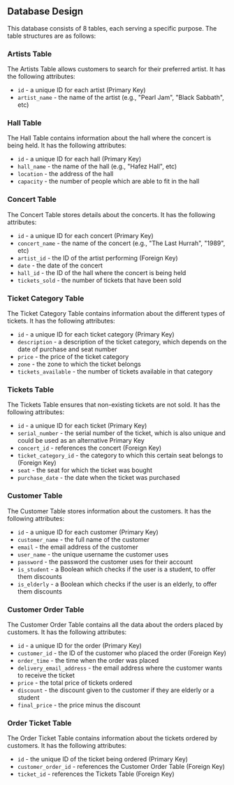 ## Database Design

This database consists of 8 tables, each serving a specific purpose. The table structures are as follows:

### Artists Table
The Artists Table allows customers to search for their preferred artist. It has the following attributes:
- `id` - a unique ID for each artist (Primary Key)
- `artist_name` - the name of the artist (e.g., "Pearl Jam", "Black Sabbath", etc)

### Hall Table
The Hall Table contains information about the hall where the concert is being held. It has the following attributes:
- `id` - a unique ID for each hall (Primary Key)
- `hall_name` - the name of the hall (e.g., "Hafez Hall", etc)
- `location` - the address of the hall
- `capacity` - the number of people which are able to fit in the hall

### Concert Table
The Concert Table stores details about the concerts. It has the following attributes:
- `id` - a unique ID for each concert (Primary Key)
- `concert_name` - the name of the concert (e.g., "The Last Hurrah", "1989", etc)
- `artist_id` - the ID of the artist performing (Foreign Key)
- `date` - the date of the concert
- `hall_id` - the ID of the hall where the concert is being held
- `tickets_sold` - the number of tickets that have been sold

### Ticket Category Table
The Ticket Category Table contains information about the different types of tickets. It has the following attributes:
- `id` - a unique ID for each ticket category (Primary Key)
- `description` - a description of the ticket category, which depends on the date of purchase and seat number
- `price` - the price of the ticket category
- `zone` - the zone to which the ticket belongs
- `tickets_available` - the number of tickets available in that category

### Tickets Table
The Tickets Table ensures that non-existing tickets are not sold. It has the following attributes:
- `id` - a unique ID for each ticket (Primary Key)
- `serial_number` - the serial number of the ticket, which is also unique and could be used as an alternative Primary Key
- `concert_id` - references the concert (Foreign Key)
- `ticket_category_id` - the category to which this certain seat belongs to (Foreign Key)
- `seat` - the seat for which the ticket was bought
- `purchase_date` - the date when the ticket was purchased

### Customer Table
The Customer Table stores information about the customers. It has the following attributes:
- `id` - a unique ID for each customer (Primary Key)
- `customer_name` - the full name of the customer
- `email` - the email address of the customer
- `user_name` - the unique username the customer uses
- `password` - the password the customer uses for their account
- `is_student` - a Boolean which checks if the user is a student, to offer them discounts
- `is_elderly` - a Boolean which checks if the user is an elderly, to offer them discounts

### Customer Order Table
The Customer Order Table contains all the data about the orders placed by customers. It has the following attributes:
- `id` - a unique ID for the order (Primary Key)
- `customer_id` - the ID of the customer who placed the order (Foreign Key)
- `order_time` - the time when the order was placed
- `delivery_email_address` - the email address where the customer wants to receive the ticket
- `price` - the total price of tickets ordered
- `discount` - the discount given to the customer if they are elderly or a student
- `final_price` - the price minus the discount

### Order Ticket Table
The Order Ticket Table contains information about the tickets ordered by customers. It has the following attributes:
- `id` - the unique ID of the ticket being ordered (Primary Key)
- `customer_order_id` - references the Customer Order Table (Foreign Key)
- `ticket_id` - references the Tickets Table (Foreign Key)
